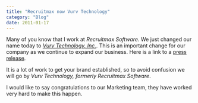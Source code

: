 ```yaml
---
title: "Recruitmax now Vurv Technology"
category: "Blog"
date: 2011-01-17
---
```



Many of you know that I work at _Recruitmax Software_. We just changed our name today to _[Vurv Technology, Inc.](http://www.vurv.com)_. This is an important change for our company as we continue to expand our business. Here is a link to a [press release](http://www.prnewswire.com/cgi-bin/stories.pl?ACCT=104&STORY=/www/story/02-28-2006/0004308019&EDATE=).

It is a lot of work to get your brand established, so to avoid confusion we will go by _Vurv Technology, formerly Recruitmax Software_.

I would like to say congratulations to our Marketing team, they have worked very hard to make this happen.